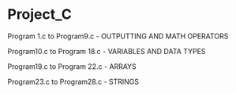 # Project_C

Program 1.c to Program9.c - OUTPUTTING AND MATH OPERATORS 

Program10.c to Program 18.c - VARIABLES AND DATA TYPES

Program19.c to Program 22.c - ARRAYS

Program23.c to Program28.c - STRINGS
